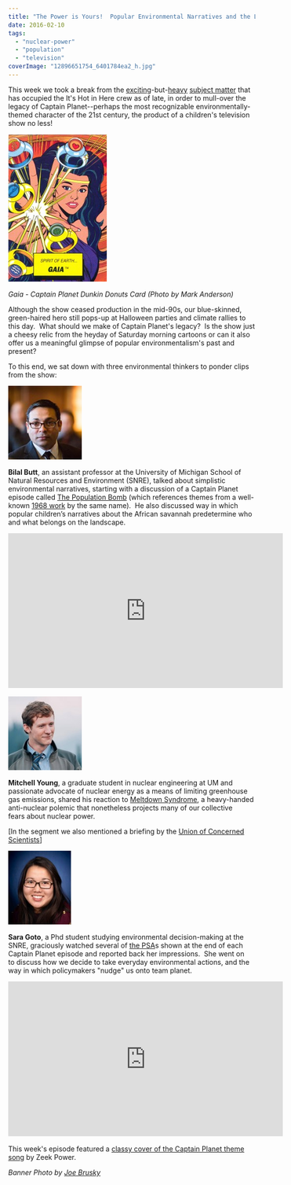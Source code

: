 ```yaml
---
title: "The Power is Yours!  Popular Environmental Narratives and the Legacy of Captain Planet"
date: 2016-02-10
tags: 
  - "nuclear-power"
  - "population"
  - "television"
coverImage: "12896651754_6401784ea2_h.jpg"
---
```


This week we took a break from the [exciting](http://www.hotinhere.us/2016/01/maintaining-the-lions-den-with-craig-packer/)\-but-[heavy](http://www.hotinhere.us/podcast/financing-biodiversity-conservation-the-case-of-the-birds-head-seascape/) [subject matter](http://www.hotinhere.us/podcast/last-animals-lasting-solutions-lions-the-last-animals-and-conservation-strategies/) that has occupied the It's Hot in Here crew as of late, in order to mull-over the legacy of Captain Planet--perhaps the most recognizable environmentally-themed character of the 21st century, the product of a children's television show no less!

![Gaia - Captain Planet Dunkin Donuts Card (Photographed by Mark Anderson)](images/4141724180_95f29457a2_b-201x300.jpg)

*Gaia - Captain Planet Dunkin Donuts Card (Photo by Mark Anderson)*

Although the show ceased production in the mid-90s, our blue-skinned, green-haired hero still pops-up at Halloween parties and climate rallies to this day.  What should we make of Captain Planet's legacy?  Is the show just a cheesy relic from the heyday of Saturday morning cartoons or can it also offer us a meaningful glimpse of popular environmentalism's past and present?

To this end, we sat down with three environmental thinkers to ponder clips from the show:<!--more-->

![Bilal Butt](images/SIDRAASIM-E-259-1-150x150.jpg)

**Bilal Butt**, an assistant professor at the University of Michigan School of Natural Resources and Environment (SNRE), talked about simplistic environmental narratives, starting with a discussion of a Captain Planet episode called [The Population Bomb](https://www.youtube.com/watch?v=oQ6jm13jH_k) (which references themes from a well-known [1968 work](https://en.wikipedia.org/wiki/The_Population_Bomb) by the same name).  He also discussed way in which popular children’s narratives about the African savannah predetermine who and what belongs on the landscape.

<iframe width="560" height="315" src="https://www.youtube.com/embed/iMZtug7zNyk?si=-rRt37T7dY6I3EI5" title="YouTube video player" frameborder="0" allow="accelerometer; autoplay; clipboard-write; encrypted-media; gyroscope; picture-in-picture; web-share" referrerpolicy="strict-origin-when-cross-origin" allowfullscreen></iframe>

![Mitchell Young](images/A95957A5A-150x150.jpg)

**Mitchell Young**, a graduate student in nuclear engineering at UM and passionate advocate of nuclear energy as a means of limiting greenhouse gas emissions, shared his reaction to [Meltdown Syndrome](https://www.youtube.com/watch?v=qBdOFMXHUdw), a heavy-handed anti-nuclear polemic that nonetheless projects many of our collective fears about nuclear power.

\[In the segment we also mentioned a briefing by the [Union of Concerned Scientists](http://www.ucsusa.org/nuclear-power#.VrkPS_krLWI)\]

![](images/Goto-Sara-1-1-e1455072118273-128x150.jpg)

**Sara Goto**, a Phd student studying environmental decision-making at the SNRE, graciously watched several of [the PSA](https://youtu.be/6BzDhZ3zTUE?t=3)s shown at the end of each Captain Planet episode and reported back her impressions.  She went on to discuss how we decide to take everyday environmental actions, and the way in which policymakers "nudge" us onto team planet.

<iframe src="https://www.youtube.com/embed/6BzDhZ3zTUE" width="560" height="315" frameborder="0" allowfullscreen="allowfullscreen"></iframe>

This week's episode featured a [classy cover of the Captain Planet theme song](https://www.youtube.com/watch?v=_RNXXiY4KSg) by Zeek Power.

_Banner Photo by [Joe Brusky](https://www.flickr.com/photos/40969298@N05/12896651754/in/photolist-kDCHfJ-7iZnxh-s7BNeK-8y9MuJ-8y6JVz-kDAxur-ajF2gp-7xCfix-kDCKHj-hgHbxP-4gvkbS-kDwHyR-kDBs8b-7iZn9s-kDuuLk-7xd1KX-kDt2rx-8y9MD7-kDCXuq-kDuC4r-kDtRkD-kDwnC9-6no9R-9Y17Mf-7iZstL-kDsPEP-9wpJGj-9wpKrJ-7iVCbF-7iZqPf-7iZqiA-7iZtEy-7xvVqQ-9wmLez-7iZpH9-bZ4Ddq-9XXeUe-7iVyhT-9sEGox-4x11ic-7iZuew-9sEGMR-9sHGR9-9sHFC3-9sHHbG-9sHF93-9wmJ38-bZ4CzE-7iZDQA-7iZrwq)_
